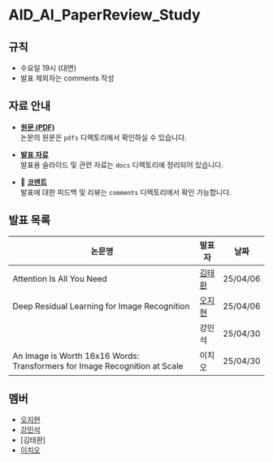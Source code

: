 # AID_AI_PaperReview_Study

## 규칙
- 수요일 19시 (대면)
- 발표 제외자는 comments 작성 

## 자료 안내

- **[원문 (PDF)](https://github.com/zeehy/AID_AI_PaperReview_Study/tree/main/pdfs)**  
  논문의 원문은 `pdfs` 디렉토리에서 확인하실 수 있습니다.

- **[발표 자료](https://github.com/zeehy/AID_AI_PaperReview_Study/tree/main/docs)**  
  발표용 슬라이드 및 관련 자료는 `docs` 디렉토리에 정리되어 있습니다.

- 💬 **[코멘트](https://github.com/zeehy/AID_AI_PaperReview_Study/tree/main/comments)**  
  발표에 대한 피드백 및 리뷰는 `comments` 디렉토리에서 확인 가능합니다.


## 발표 목록

| 논문명 | 발표자 | 날짜 | 
|--------|--------|--------|
| Attention Is All You Need | [김태환](https://github.com/zeehy/AID_AI_PaperReview_Study/blob/main/pdfs/Attention%20Is%20All%20You%20Need.pdf) | 25/04/06 | 
| Deep Residual Learning for Image Recognition | [오지현](https://github.com/zeehy/AID_AI_PaperReview_Study/blob/main/pdfs/ResNet.pdf) | 25/04/06 |
|  | 강민석 | 25/04/30 | 
| An Image is Worth 16x16 Words: Transformers for Image Recognition at Scale | 이치오 | 25/04/30 | 


## 멤버
- [오지현](https://github.com/zeehy)
- [강민석](https://github.com/myeolinmalchi)
- [김태환]
- [이치오](https://github.com/cho104)

